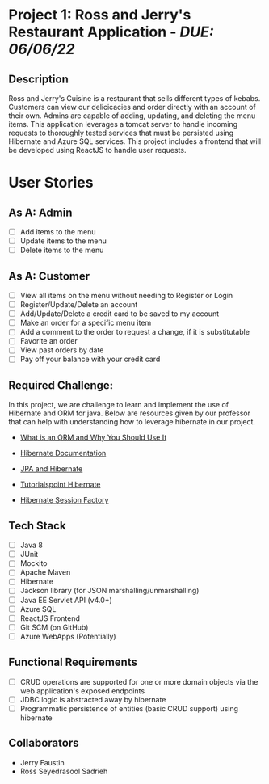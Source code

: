 # **Project 1:** Ross and Jerry's Restaurant Application - **_DUE: 06/06/22_**

## Description

Ross and Jerry's Cuisine is a restaurant that sells different types of kebabs. Customers can view our delicicacies and order directly with an account of their own. Admins are capable of adding, updating, and deleting the menu items. This application leverages a tomcat server to handle incoming requests to thoroughly tested services that must be persisted using Hibernate and Azure SQL services. This project includes a frontend that will be developed using ReactJS to handle user requests.

# User Stories

## As A: Admin

-   [ ] Add items to the menu
-   [ ] Update items to the menu
-   [ ] Delete items to the menu

## As A: Customer

-   [ ] View all items on the menu without needing to Register or Login
-   [ ] Register/Update/Delete an account
-   [ ] Add/Update/Delete a credit card to be saved to my account
-   [ ] Make an order for a specific menu item
-   [ ] Add a comment to the order to request a change, if it is substitutable
-   [ ] Favorite an order
-   [ ] View past orders by date
-   [ ] Pay off your balance with your credit card

## Required Challenge:

In this project, we are challenge to learn and implement the use of Hibernate and ORM for java. Below are resources given by our professor that can help with understanding how to leverage hibernate in our project. 

-   [What is an ORM and Why You Should Use It](https://blog.bitsrc.io/what-is-an-orm-and-why-you-should-use-it-b2b6f75f5e2a)

-   [Hibernate Documentation](https://hibernate.org/orm/documentation/5.4/)

-   [JPA and Hibernate](https://www.baeldung.com/jpql-hql-criteria-query)

-   [Tutorialspoint Hibernate](https://www.tutorialspoint.com/hibernate/index.htm)

-   [Hibernate Session Factory](https://www.java2novice.com/hibernate/session-factory/)

## Tech Stack

-   [ ] Java 8
-   [ ] JUnit
-   [ ] Mockito
-   [ ] Apache Maven
-   [ ] Hibernate
-   [ ] Jackson library (for JSON marshalling/unmarshalling)
-   [ ] Java EE Servlet API (v4.0+)
-   [ ] Azure SQL
-   [ ] ReactJS Frontend
-   [ ] Git SCM (on GitHub)
-   [ ] Azure WebApps (Potentially)

## Functional Requirements

-   [ ] CRUD operations are supported for one or more domain objects via the web application's exposed endpoints
-   [ ] JDBC logic is abstracted away by hibernate
-   [ ] Programmatic persistence of entities (basic CRUD support) using hibernate

## Collaborators
- Jerry Faustin
- Ross Seyedrasool Sadrieh


